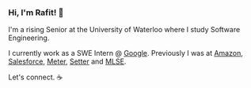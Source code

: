 ### Hi, I'm Rafit! 👋

I'm a rising Senior at the University of Waterloo where I study Software Engineering.

I currently work as a SWE Intern @ [Google](https://github.com/google). Previously I was at [Amazon](https://github.com/amzn), [Salesforce](https://github.com/salesforce), [Meter](https://github.com/meterparts), [Setter](https://github.com/setter) and [MLSE](https://github.com/torontofc).

Let's connect. :coffee:
